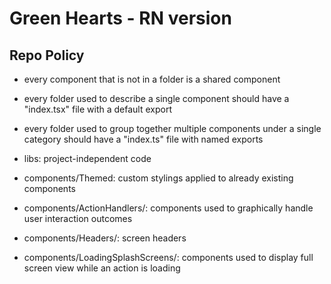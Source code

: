 # Green Hearts - RN version


## Repo Policy

- every component that is not in a folder is a shared component
- every folder used to describe a single component should have a "index.tsx" file with a default export
- every folder used to group together multiple components under a single category should have a "index.ts" file with named exports

- libs: project-independent code

- components/Themed: custom stylings applied to already existing components
- components/ActionHandlers/: components used to graphically handle user interaction outcomes
- components/Headers/: screen headers
- components/LoadingSplashScreens/: components used to display full screen view while an action is loading
